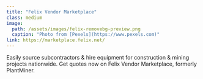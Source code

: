 ```yaml
---
title: "Felix Vendor Marketplace"
class: medium
image: 
  path: /assets/images/felix-removebg-preview.png
  caption: "Photo from [Pexels](https://www.pexels.com)"
link: https://marketplace.felix.net/
---
```


Easily source subcontractors &amp; hire equipment for construction &amp; mining projects nationwide. Get quotes now on Felix Vendor Marketplace, formerly PlantMiner.